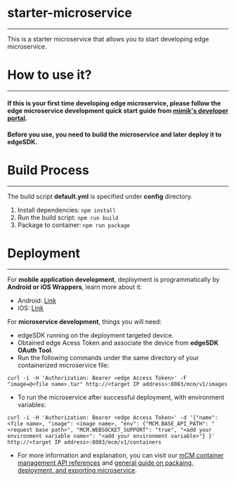 # starter-microservice
---

This is a starter microservice that allows you to start developing edge microservice.

# How to use it?
---

#### If this is your first time developing edge microservice, please follow the edge microservice development quick start guide from [mimik's developer portal](https://developer.mimik.com/resources/documentation/latest/getting-started/quick-start).

#### Before you use, you need to build the microservice and later deploy it to edgeSDK.

# Build Process
---

The build script **default.yml** is specified under **config** directory.

1. Install dependencies: ```npm install```
2. Run the build script: ```npm run build```
3. Package to container: ```npm run package```

# Deployment
---

For **mobile application development**, deployment is programmatically by **Android or iOS Wrappers**, learn more about it:

- Android: [Link](https://developer.mimik.com/resources/documentation/latest/wrappers/android-wrapper)
- iOS: [Link](https://developer.mimik.com/resources/documentation/latest/wrappers/ios-wrapper)

For **microservice development**, things you will need:

- edgeSDK running on the deployment targeted device.
- Obtained edge Acess Token and associate the device from **edgeSDK OAuth Tool**.
- Run the following commands under the same directory of your containerized microservice file:

```
curl -i -H 'Authorization: Bearer <edge Access Token>' -F "image=@<file name>.tar" http://<target IP address>:8083/mcm/v1/images
```

- To run the microservice after successful deployment, with environment variables:

```
curl -i -H 'Authorization: Bearer <edge Access Token>' -d '{"name": <file name>, "image": <image name>, "env": {"MCM.BASE_API_PATH": "<request base path>", "MCM.WEBSOCKET_SUPPORT": "true", "<add your environment variable name>": "<add your environment variable>"} }' http://<target IP address>:8083/mcm/v1/containers
```

- For more information and explanation, you can visit our [mCM container management API references](https://developer.mimik.com/resources/documentation/latest/getting-started/quick-start) and [general guide on packaing, deployment, and exporting microservice](https://developer.mimik.com/resources/documentation/latest/apis/mcm).